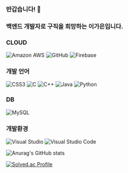 ### 반갑습니다! 👋
### 백엔드 개발자로 구직을 희망하는 이가은입니다.


### CLOUD
 ![Amazon AWS](https://img.shields.io/badge/Amazon%20AWS-232F3E?style=flat-square&logo=amazonaws&logoColor=white)
 ![GitHub](https://img.shields.io/badge/GitHub-181717?style=flat-square&logo=GitHub&logoColor=white)
 ![Firebase](https://img.shields.io/badge/Firebase-FFCA28?style=flat-square&logo=firebase&logoColor=black)

### 개발 언어
 ![CSS3](https://img.shields.io/badge/CSS3-1572B6?style=flat-square&logo=css3&logoColor=white)
 ![C](https://img.shields.io/badge/C-A8B9CC?style=flat-square&logo=C&logoColor=white)
 ![C++](https://img.shields.io/badge/C++-00599C?style=flat-square&logo=C%2B%2B&logoColor=white)
 ![Java](https://img.shields.io/badge/java-007396?style=flat-square&logo=java&logoColor=white)
 ![Python](https://img.shields.io/badge/Python-3776AB?style=flat-square&logo=Python&logoColor=white)


### DB
 ![MySQL](https://img.shields.io/badge/MySQL-4479A1?style=flat-square&logo=MySQL&logoColor=white)

### 개발환경
 ![Visual Studio](https://img.shields.io/badge/Visual%20Studio-5C2D91?style=flat-square&logo=Visual%20Studio&logoColor=white)
 ![Visual Studio Code](https://img.shields.io/badge/Visual%20Studio%20Code-007ACC?style=flat-square&logo=Visual%20Studio%20Code&logoColor=white)




![Anurag's GitHub stats](https://github-readme-stats.vercel.app/api?username=GaEun1216&show_icons=true&theme=radical)
<!--
**GaEun1216/GaEun1216** is a ✨ _special_ ✨ repository because its `README.md` (this file) appears on your GitHub profile.

Here are some ideas to get you started:

- 🔭 I’m currently working on ...
- 🌱 I’m currently learning ...
- 👯 I’m looking to collaborate on ...
- 🤔 I’m looking for help with ...
- 💬 Ask me about ...
- 📫 How to reach me: ...
- 😄 Pronouns: ...
- ⚡ Fun fact: ...
-->

[![Solved.ac Profile](http://mazassumnida.wtf/api/generate_badge?boj=rkdms6382)](https://solved.ac/rkdms6382)
